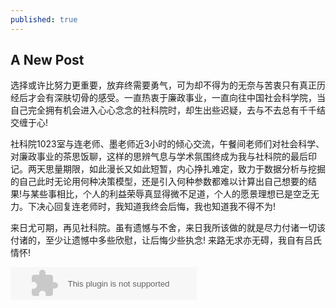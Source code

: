 ```yaml
---
published: true
---
```

## A New Post

选择或许比努力更重要，放弃终需要勇气，可为却不得为的无奈与苦衷只有真正历经后才会有深肤切骨的感受。一直热衷于廉政事业，一直向往中国社会科学院，当自己完全拥有机会进入心心念念的社科院时，却生出些迟疑，去与不去总有千千结交缠于心!


社科院1023室与连老师、墨老师近3小时的倾心交流，午餐间老师们对社会科学、对廉政事业的茶思饭聊，这样的思辨气息与学术氛围终成为我与社科院的最后印记。两天思量期限，如此漫长又如此短暂，内心挣扎难定，致力于数据分析与挖掘的自己此时无论用何种决策模型，还是引入何种参数都难以计算出自己想要的结果!与某些事相比，个人的利益荣辱真显得微不足道，个人的愿景理想已是空乏无力。下决心回复连老师时，我知道我终会后悔，我也知道我不得不为!


来日尤可期，再见社科院。虽有遗憾与不舍，来日我所该做的就是尽力付诸一切该付诸的，至少让遗憾中多些欣慰，让后悔少些执念!
来路无求亦无碍，我自有吕氏情怀!


<embed src="//music.163.com/style/swf/widget.swf?sid=491019271&type=2&auto=1&width=278&height=32" width="298" height="52"  allowNetworking="all">
